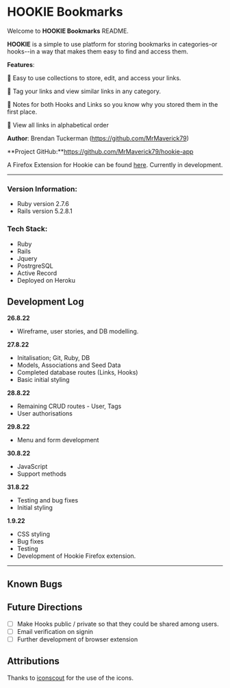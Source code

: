 # HOOKIE Bookmarks

Welcome to **HOOKIE Bookmarks** README.

**HOOKIE** is a simple to use platform for storing bookmarks in categories-or hooks--in a way that makes them easy to find and access them.



**Features**:

:file_folder: Easy to use collections to store, edit, and access your links.

:bookmark_tabs: Tag your links and view similar links in any category.

:paperclip: Notes for both Hooks and Links so you know why you stored them in the first place.

:bookmark: View all links in alphabetical order


**Author**: Brendan Tuckerman (https://github.com/MrMaverick79)

**Project GitHub:**https://github.com/MrMaverick79/hookie-app

A Firefox Extension for Hookie can be found [here](https://github.com/MrMaverick79/hookie-ext). Currently in development.

---

### Version Information:

 - Ruby version 2.7.6
 - Rails version 5.2.8.1

### Tech Stack:
    
 - Ruby
 - Rails
 - Jquery
 - PostrgreSQL
 - Active Record
 - Deployed on Heroku

## Development Log

**26.8.22**
 - Wireframe, user stories, and DB modelling.

**27.8.22**
 - Initalisation; Git, Ruby, DB
 - Models, Associations and Seed Data
- Completed database routes (Links, Hooks)
 - Basic initial styling

**28.8.22**
- Remaining CRUD routes - User, Tags
- User authorisations

**29.8.22**
- Menu and form development

**30.8.22**
- JavaScript 
- Support methods

**31.8.22**
- Testing and bug fixes
- Initial styling

**1.9.22**
- CSS styling
- Bug fixes
- Testing
- Development of Hookie Firefox extension.

---

## Known Bugs 

## Future Directions

- [ ] Make Hooks public / private so that they could be shared among users.
- [ ] Email verification on signin
- [ ] Further development of browser extension

## Attributions ##

Thanks to [iconscout](https://iconscout.com/) for the use of the icons.
